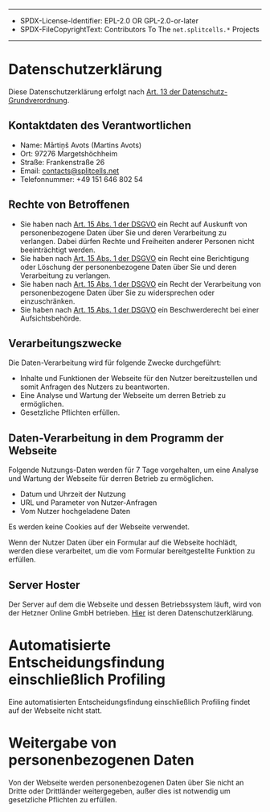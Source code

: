 ----
* SPDX-License-Identifier: EPL-2.0 OR GPL-2.0-or-later
* SPDX-FileCopyrightText: Contributors To The `net.splitcells.*` Projects
----
# Datenschutzerklärung
Diese Datenschutzerklärung erfolgt nach [Art. 13 der Datenschutz-Grundverordnung](https://dejure.org/gesetze/DSGVO/13.html).
## Kontaktdaten des Verantwortlichen
* Name: Mārtiņš Avots (Martins Avots)
* Ort: 97276 Margetshöchheim
* Straße: Frankenstraße 26
* Email: contacts@splitcells.net
* Telefonnummer: +49 151 646 802 54
## Rechte von Betroffenen
* Sie haben nach [Art. 15 Abs. 1 der DSGVO](https://dejure.org/gesetze/DSGVO/15.html)
  ein Recht auf Auskunft von personenbezogene Daten über Sie und deren Verarbeitung zu verlangen.
  Dabei dürfen Rechte und Freiheiten anderer Personen nicht beeinträchtigt werden.
* Sie haben nach [Art. 15 Abs. 1 der DSGVO](https://dejure.org/gesetze/DSGVO/15.html)
  ein Recht eine Berichtigung oder Löschung der personenbezogene Daten über Sie und deren Verarbeitung zu verlangen.
* Sie haben nach [Art. 15 Abs. 1 der DSGVO](https://dejure.org/gesetze/DSGVO/15.html)
  ein Recht der Verarbeitung von personenbezogene Daten über Sie zu widersprechen oder einzuschränken.
* Sie haben nach [Art. 15 Abs. 1 der DSGVO](https://dejure.org/gesetze/DSGVO/15.html)
  ein Beschwerderecht bei einer Aufsichtsbehörde.
## Verarbeitungszwecke
Die Daten-Verarbeitung wird für folgende Zwecke durchgeführt:
* Inhalte und Funktionen der Webseite für den Nutzer bereitzustellen und somit Anfragen des Nutzers zu beantworten.
* Eine Analyse und Wartung der Webseite um derren Betrieb zu ermöglichen.
* Gesetzliche Pflichten erfüllen.
## Daten-Verarbeitung in dem Programm der Webseite
Folgende Nutzungs-Daten werden für 7 Tage vorgehalten,
um eine Analyse und Wartung der Webseite für derren Betrieb zu ermöglichen.
* Datum und Uhrzeit der Nutzung
* URL und Parameter von Nutzer-Anfragen
* Vom Nutzer hochgeladene Daten

Es werden keine Cookies auf der Webseite verwendet.

Wenn der Nutzer Daten über ein Formular auf die Webseite hochlädt,
werden diese verarbeitet,
um die vom Formular bereitgestellte Funktion zu erfüllen. 
## Server Hoster
Der Server auf dem die Webseite und dessen Betriebssystem läuft,
wird von der Hetzner Online GmbH betrieben.
[Hier](https://www.hetzner.de/rechtliches/datenschutz) ist deren Datenschutzerklärung.
# Automatisierte Entscheidungsfindung einschließlich Profiling
Eine automatisierten Entscheidungsfindung einschließlich Profiling findet auf der Webseite nicht statt.
# Weitergabe von personenbezogenen Daten
Von der Webseite werden personenbezogenen Daten über Sie nicht an Dritte oder Drittländer weitergegeben,
außer dies ist notwendig um gesetzliche Pflichten zu erfüllen.